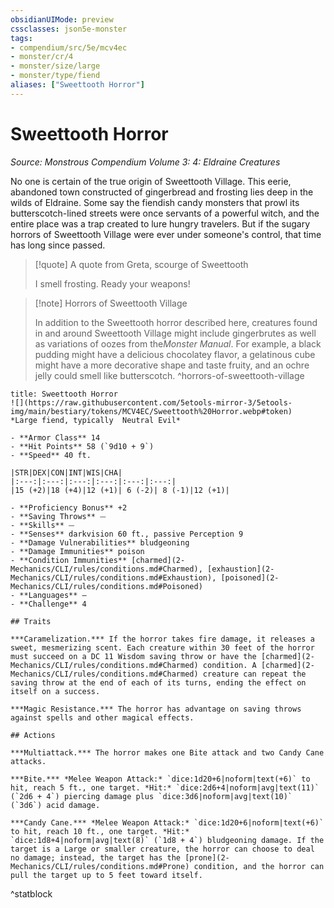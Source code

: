 ```yaml
---
obsidianUIMode: preview
cssclasses: json5e-monster
tags:
- compendium/src/5e/mcv4ec
- monster/cr/4
- monster/size/large
- monster/type/fiend
aliases: ["Sweettooth Horror"]
---
```

# Sweettooth Horror
*Source: Monstrous Compendium Volume 3: 4: Eldraine Creatures*  

No one is certain of the true origin of Sweettooth Village. This eerie, abandoned town constructed of gingerbread and frosting lies deep in the wilds of Eldraine. Some say the fiendish candy monsters that prowl its butterscotch-lined streets were once servants of a powerful witch, and the entire place was a trap created to lure hungry travelers. But if the sugary horrors of Sweettooth Village were ever under someone's control, that time has long since passed.

> [!quote] A quote from Greta, scourge of Sweettooth  
> 
> I smell frosting. Ready your weapons!

> [!note] Horrors of Sweettooth Village
> 
> In addition to the Sweettooth horror described here, creatures found in and around Sweettooth Village might include gingerbrutes as well as variations of oozes from the*Monster Manual*. For example, a black pudding might have a delicious chocolatey flavor, a gelatinous cube might have a more decorative shape and taste fruity, and an ochre jelly could smell like butterscotch.
^horrors-of-sweettooth-village

```ad-statblock
title: Sweettooth Horror
![](https://raw.githubusercontent.com/5etools-mirror-3/5etools-img/main/bestiary/tokens/MCV4EC/Sweettooth%20Horror.webp#token)
*Large fiend, typically  Neutral Evil*

- **Armor Class** 14
- **Hit Points** 58 (`9d10 + 9`)
- **Speed** 40 ft.

|STR|DEX|CON|INT|WIS|CHA|
|:---:|:---:|:---:|:---:|:---:|:---:|
|15 (+2)|18 (+4)|12 (+1)| 6 (-2)| 8 (-1)|12 (+1)|

- **Proficiency Bonus** +2
- **Saving Throws** ⏤
- **Skills** ⏤
- **Senses** darkvision 60 ft., passive Perception 9
- **Damage Vulnerabilities** bludgeoning
- **Damage Immunities** poison
- **Condition Immunities** [charmed](2-Mechanics/CLI/rules/conditions.md#Charmed), [exhaustion](2-Mechanics/CLI/rules/conditions.md#Exhaustion), [poisoned](2-Mechanics/CLI/rules/conditions.md#Poisoned)
- **Languages** —
- **Challenge** 4

## Traits

***Caramelization.*** If the horror takes fire damage, it releases a sweet, mesmerizing scent. Each creature within 30 feet of the horror must succeed on a DC 11 Wisdom saving throw or have the [charmed](2-Mechanics/CLI/rules/conditions.md#Charmed) condition. A [charmed](2-Mechanics/CLI/rules/conditions.md#Charmed) creature can repeat the saving throw at the end of each of its turns, ending the effect on itself on a success.

***Magic Resistance.*** The horror has advantage on saving throws against spells and other magical effects.

## Actions

***Multiattack.*** The horror makes one Bite attack and two Candy Cane attacks.

***Bite.*** *Melee Weapon Attack:* `dice:1d20+6|noform|text(+6)` to hit, reach 5 ft., one target. *Hit:* `dice:2d6+4|noform|avg|text(11)` (`2d6 + 4`) piercing damage plus `dice:3d6|noform|avg|text(10)` (`3d6`) acid damage.

***Candy Cane.*** *Melee Weapon Attack:* `dice:1d20+6|noform|text(+6)` to hit, reach 10 ft., one target. *Hit:* `dice:1d8+4|noform|avg|text(8)` (`1d8 + 4`) bludgeoning damage. If the target is a Large or smaller creature, the horror can choose to deal no damage; instead, the target has the [prone](2-Mechanics/CLI/rules/conditions.md#Prone) condition, and the horror can pull the target up to 5 feet toward itself.
```
^statblock